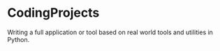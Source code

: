 # CodingProjects
Writing a full application or tool based on real world tools and utilities in Python.
